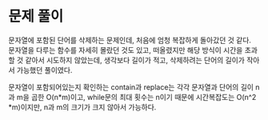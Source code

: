 # 문제 풀이
문자열에 포함된 단어를 삭제하는 문제인데, 처음에 엄청 복잡하게 돌아갔던 것 같다.   
문자열을 다루는 함수를 자세히 몰랐던 것도 있고, 떠올렸지만 해당 방식이 시간을 초과할 것 같아서 시도하지 않았는데, 생각보다 길이가 적고, 삭제하려는 단어의 길이가 작아서 가능했던 풀이였다.  

문자열이 포함되어있는지 확인하는 contain과 replace는 각각 문자열과 단어의 길이 n과 m을 곱한 O(n*m)이고, while문의 최대 횟수는 n이기 때문에
시간복잡도는 O(n^2 *m)이지만, n과 m의 크기가 크지 않아서 가능하다.